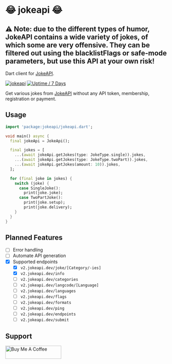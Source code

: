 # 😂 jokeapi 😂

## ⚠ Note: due to the different types of humor, JokeAPI contains a wide variety of jokes, of which some are very offensive. They can be filtered out using the blacklistFlags or safe-mode parameters, but use this API at your own risk!

Dart client for [JokeAPI](https://jokeapi.dev/).

[![jokeapi](https://img.shields.io/pub/v/jokeapi?label=jokeapi)](https://pub.dev/packages/jokeapi)
[![Uptime / 7 Days](https://img.shields.io/uptimerobot/ratio/7/m784261094-bff76b959ebb8fc39f7eb2d0)](https://status.sv443.net/)  

Get various jokes from [JokeAPI](https://jokeapi.dev/) without any API token, membership, registration or payment.

## Usage

```dart
import 'package:jokeapi/jokeapi.dart';

void main() async {
  final jokeApi = JokeApi();

  final jokes = [
    ...(await jokeApi.getJokes(type: JokeType.single)).jokes,
    ...(await jokeApi.getJokes(type: JokeType.twoPart)).jokes,
    ...(await jokeApi.getJokes(amount: 10)).jokes,
  ];

  for (final joke in jokes) {
    switch (joke) {
      case SingleJoke():
        print(joke.joke);
      case TwoPartJoke():
        print(joke.setup);
        print(joke.delivery);
    }
  }
}

```

## Planned Features

- [ ] Error handling
- [ ] Automate API generation
- [x] Supported endpoints
  - [x] `v2.jokeapi.dev/joke/[Category/-ies]`
  - [x] `v2.jokeapi.dev/info`
  - [ ] `v2.jokeapi.dev/categories`
  - [ ] `v2.jokeapi.dev/langcode/[Language]`
  - [ ] `v2.jokeapi.dev/languages`
  - [ ] `v2.jokeapi.dev/flags`
  - [ ] `v2.jokeapi.dev/formats`
  - [ ] `v2.jokeapi.dev/ping`
  - [ ] `v2.jokeapi.dev/endpoints`
  - [ ] `v2.jokeapi.dev/submit`

## Support

<a href="https://www.buymeacoffee.com/michaeldark" target="_blank"><img src="https://cdn.buymeacoffee.com/buttons/default-orange.png" alt="Buy Me A Coffee" height="41" width="174"></a>
